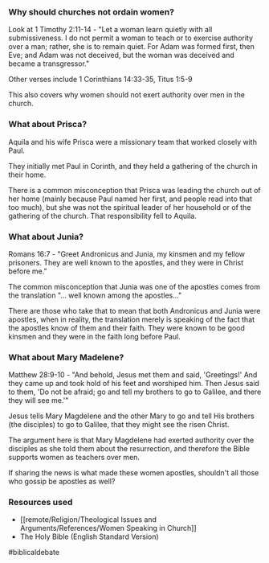 
### Why should churches not ordain women?

Look at 1 Timothy 2:11-14 - "Let a woman learn quietly with all submissiveness. I do not permit a woman to teach or to exercise authority over a man; rather, she is to remain quiet. For Adam was formed first, then Eve; and Adam was not deceived, but the woman was deceived and became a transgressor."

Other verses include 1 Corinthians 14:33-35, Titus 1:5-9

This also covers why women should not exert authority over men in the church.


### What about Prisca?

Aquila and his wife Prisca were a missionary team that worked closely with Paul. 

They initially met Paul in Corinth, and they held a gathering of the church in their home. 

There is a common misconception that Prisca was leading the church out of her home (mainly because Paul named her first, and people read into that too much), but she was not the spiritual leader of her household or of the gathering of the church. That responsibility fell to Aquila. 


### What about Junia?

Romans 16:7 - "Greet Andronicus and Junia, my kinsmen and my fellow prisoners. They are well known to the apostles, and they were in Christ before me."

The common misconception that Junia was one of the apostles comes from the translation "... well known among the apostles..."

There are those who take that to mean that both Andronicus and Junia were apostles, when in reality, the translation merely is speaking of the fact that the apostles know of them and their faith. They were known to be good kinsmen and they were in the faith long before Paul. 

### What about Mary Madelene?

Matthew 28:9-10 - "And behold, Jesus met them and said, 'Greetings!' And they came up and took hold of his feet and worshiped him. Then Jesus said to them, 'Do not be afraid; go and tell my brothers to go to Galilee, and there they will see me.'"

Jesus tells Mary Magdelene and the other Mary to go and tell His brothers (the disciples) to go to Galilee, that they might see the risen Christ.

The argument here is that Mary Magdelene had exerted authority over the disciples as she told them about the resurrection, and therefore the Bible supports women as teachers over men. 

If sharing the news is what made these women apostles, shouldn't all those who gossip be apostles as well?


### Resources used
- [[remote/Religion/Theological Issues and Arguments/References/Women Speaking in Church]]
- The Holy Bible (English Standard Version)


#biblicaldebate